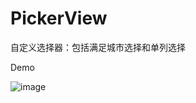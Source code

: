 # PickerView
自定义选择器：包括满足城市选择和单列选择

Demo

![image](https://github.com/DDCry/PickerView/blob/master/PickerView/picker.gif) 
